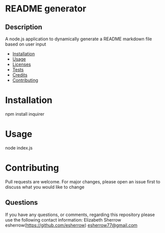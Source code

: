 # README generator
  
  ## Description
  A node.js application to dynamically generate a README markdown file based on user input
    
  * [Installation](#installation)
  * [Usage](#usage)
  * [Licenses](#licenses)
  * [Tests](#tests)
  * [Credits](#credits)
  * [Contributing](#contributing)
    
  # Installation
  npm install inquirer
  
  # Usage
  node index.js
  
  
  
  
  
  # Contributing
  Pull requests are welcome. For major changes, please open an issue first to discuss what you would like to change
  
  ## Questions
  If you have any questions, or comments, regarding this repository please use the following contact information:
  Elizabeth Sherrow  
  esherrow(https://github.com/esherrow)
  esherrow77@gmail.com
